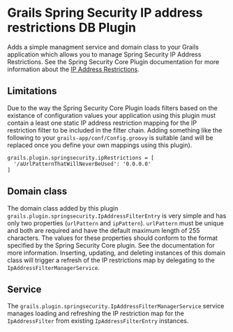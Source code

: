 # Grails Spring Security IP address restrictions DB Plugin
Adds a simple managment service and domain class to your Grails application which allows you to manage Spring Security IP Address Restrictions. See the Spring Security Core Plugin documentation for more information about the [IP Address Restrictions](http://grails-plugins.github.io/grails-spring-security-core/guide/ip.html).

## Limitations
Due to the way the Spring Security Core Plugin loads filters based on the existance of configuration values your application using this plugin must contain a least one static IP address restriction mapping for the IP restriction filter to be included in the filter chain. Adding something like the following to your `grails-app/conf/Config.groovy` is suitable (and will be replaced once you define your own mappings using this plugin).

    grails.plugin.springsecurity.ipRestrictions = [
      '/aUrlPatternThatWillNeverBeUsed': '0.0.0.0'
    ]

## Domain class
The domain class added by this plugin `grails.plugin.springsecurity.IpAddressFilterEntry` is very simple and has only two properties (`urlPattern` and `ipPattern`). `urlPattern` must be unique and both are required and have the default maximum  length of 255 characters. The values for these properties should conform to the format specified by the Spring Security Core plugin. See the documentation for more information. Inserting, updating, and deleting instances of this domain class will trigger a refresh of the IP restrictions map by delegating to the `IpAddressFilterManagerService`.


## Service
The `grails.plugin.springsecurity.IpAddressFilterManagerService` service manages loading and refreshing the IP restriction map for the `IpAddressFilter` from existing `IpAddressFilterEntry` instances.
